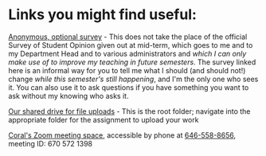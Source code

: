 # Links you might find useful:

[Anonymous, optional survey](https://forms.gle/8byp3BTu2ex127Xk8) - This does not take the place of the official Survey of Student Opinion given out at mid-term, which goes to me and to my Department Head and to various administrators and _which I can only make use of to improve my teaching in *future* semesters_. The survey linked here is an informal way for you to tell me what I should (and should not!) change _while this semester's still happening_, and I'm the only one who sees it. You can also use it to ask questions if you have something you want to ask without my knowing who asks it.

[Our shared drive for file uploads](https://acdccac-my.sharepoint.com/personal/edarsow_acd_ccac_edu/_layouts/15/onedrive.aspx?originalPath=aHR0cHM6Ly9hY2RjY2FjLW15LnNoYXJlcG9pbnQuY29tLzpmOi9nL3BlcnNvbmFsL2VkYXJzb3dfYWNkX2NjYWNfZWR1L0VrUzQzNF9LMVV4RnZjbDBQNEI5WjAwQnMwV2dkRjF1MDZpQTdKZFJxbEtXR2c%5FcnRpbWU9eko3alpIQ3gxMGc&viewid=e2ddbbdb%2D20ac%2D4c4b%2D9dff%2Db8735d690d4b&id=%2Fpersonal%2Fedarsow%5Facd%5Fccac%5Fedu%2FDocuments%2Fdata%5Fanalytics%2Fdat%5F201%5F20sp%5Fstudent%5Fwork) - This is the root folder; navigate into the appropriate folder for the assignment to upload your work

[Coral's Zoom meeting space](https://ccac.zoom.us/j/6705721398), accessible by phone at [646-558-8656](tel:646-558-8656), meeting ID: 670 572 1398